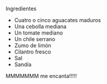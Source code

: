 Ingredientes

- Cuatro o cinco aguacates maduros
- Una cebolla mediana 
- Un tomate mediano
- Un chile serrano 
- Zumo de limón
- Cilantro fresco
- Sal
- Sandía 


MMMMMMM me encanta!!!!!
